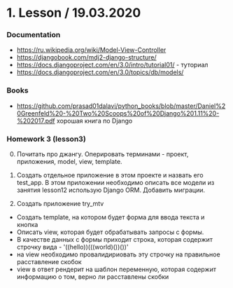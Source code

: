 # 1. Lesson / 19.03.2020
### Documentation
- https://ru.wikipedia.org/wiki/Model-View-Controller
- https://djangobook.com/mdj2-django-structure/
- https://docs.djangoproject.com/en/3.0/intro/tutorial01/ - туториал
- https://docs.djangoproject.com/en/3.0/topics/db/models/

### Books
- https://github.com/prasad01dalavi/python_books/blob/master/Daniel%20Greenfeld%20-%20Two%20Scoops%20of%20Django%201.11%20-%202017.pdf
хорошая книга по Django

### Homework 3 (lesson3)
0. Почитать про джангу. Оперировать терминами - проект, приложения, model, view, template.

1. Создать отдельное приложение в этом проекте и назвать его test_app.
В этом приложении необходимо описать все модели из занятия lesson12 использую Django ORM.
Добавить миграции.

2. Создать приложение try_mtv
 - Создать template, на котором будет форма для ввода текста и кнопка
 - Описать view, которая будет обрабатывать запросы с формы.
 - В качестве данных с формы приходит строка, которая содержит строчку вида - '((hello))(((world)())())'
 - на view необходимо провалидириовать эту строчку на правильное расставление скобок
 - view в ответ рендерит на шаблон переменную, которая содержит информацию о том, верно ли расставлены скобки